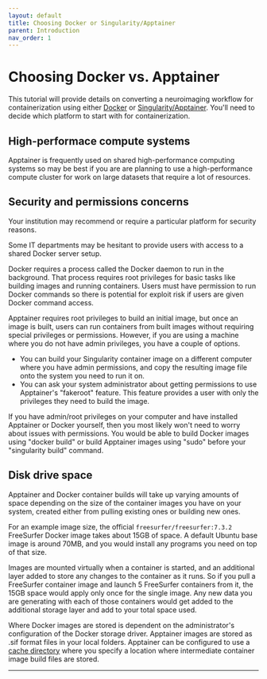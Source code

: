 ```yaml
---
layout: default
title: Choosing Docker or Singularity/Apptainer
parent: Introduction
nav_order: 1
---
```


# Choosing Docker vs. Apptainer

This tutorial will provide details on converting a neuroimaging workflow for containerization using either [Docker] or [Singularity/Apptainer]. You'll need to decide which platform to start with for containerization.

## High-performace compute systems

Apptainer is frequently used on shared high-performance computing systems so may be best if you are are planning to use a high-performance compute cluster for work on large datasets that require a lot of resources.

## Security and permissions concerns

Your institution may recommend or require a particular platform for security reasons. 

Some IT departments may be hesitant to provide users with access to a shared Docker server setup. 

Docker requires a process called the Docker daemon to run in the background. That process requires root privileges for basic tasks like building images and running containers. Users must have permission to run Docker commands so there is potential for exploit risk if users are given Docker command access.

Apptainer requires root privileges to build an initial image, but once an image is built, users can run containers from built images without requiring special privileges or permissions. However, if you are using a machine where you do not have admin privileges, you have a couple of options. 
- You can build your Singularity container image on a different computer where you have admin permissions, and copy the resulting image file onto the system you need to run it on. 
- You can ask your system administrator about getting permissions to use Apptainer's "fakeroot" feature. This feature provides a user with only the privileges they need to build the image.

If you have admin/root privileges on your computer and have installed Apptainer or Docker yourself, then you most likely won't need to worry about issues with permissions. You would be able to build Docker images using "docker build" or build Apptainer images using "sudo" before your "singularity build" command.

## Disk drive space

Apptainer and Docker container builds will take up varying amounts of space depending on the size of the container images you have on your system, created either from pulling existing ones or building new ones.

For an example image size, the official `freesurfer/freesurfer:7.3.2` FreeSurfer Docker image takes about 15GB of space. A default Ubuntu base image is around 70MB, and you would install any programs you need on top of that size. 

Images are mounted virtually when a container is started, and an additional layer added to store any changes to the container as it runs. So if you pull a FreeSurfer container image and launch 5 FreeSurfer containers from it, the 15GB space would apply only once for the single image. Any new data you are generating with each of those containers would get added to the additional storage layer and add to your total space used. 

Where Docker images are stored is dependent on the administrator's configuration of the Docker storage driver.
Apptainer images are stored as .sif format files in your local folders. Apptainer can be configured to use a [cache directory] where you specify a location where intermediate container image build files are stored.

----

[Docker]: https://docs.docker.com/get-started/
[Singularity/Apptainer]: https://apptainer.org/docs/user/latest/

[cache directory]: https://apptainer.org/docs/user/main/build_env.html#cache-folders